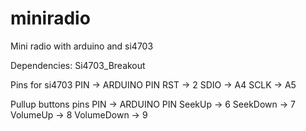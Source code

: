 # miniradio
Mini radio with arduino and si4703

Dependencies:
Si4703_Breakout

Pins for si4703
PIN  -> ARDUINO PIN
RST  -> 2
SDIO -> A4
SCLK -> A5

Pullup buttons pins
PIN         -> ARDUINO PIN
SeekUp      -> 6
SeekDown    -> 7
VolumeUp    -> 8
VolumeDown  -> 9
